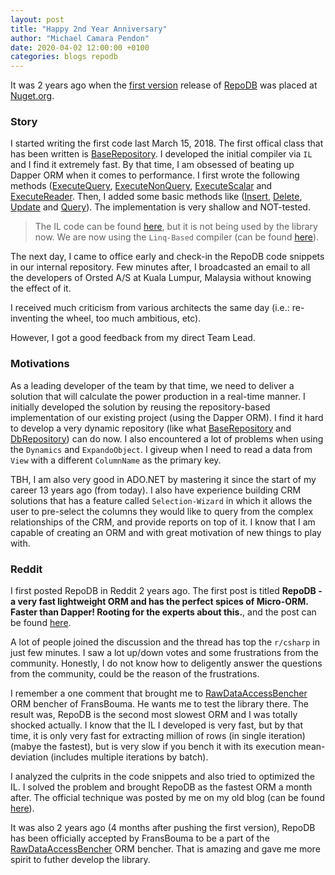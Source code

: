 ```yaml
---
layout: post
title: "Happy 2nd Year Anniversary"
author: "Michael Camara Pendon"
date: 2020-04-02 12:00:00 +0100
categories: blogs repodb
---
```


It was 2 years ago when the [first version](https://www.nuget.org/packages/RepoDb/1.0.0) release of [RepoDB](https://github.com/mikependon/RepoDb) was placed at [Nuget.org](https://www.nuget.org/packages/RepoDb).

### Story

I started writing the first code last March 15, 2018. The first offical class that has been written is [BaseRepository](/class/baserepository). I developed the initial compiler via `IL` and I find it extremely fast. By that time, I am obsessed of beating up Dapper ORM when it comes to performance. I first wrote the following methods ([ExecuteQuery](/operation/executequery), [ExecuteNonQuery](/operation/executenonquery), [ExecuteScalar](/operation/executescalar) and [ExecuteReader](/operation/executescalar). Then, I added some basic methods like ([Insert](/operation/insert), [Delete](/operation/delete), [Update](/operation/update) and [Query](/operation/query)). The implementation is very shallow and NOT-tested.

> The IL code can be found [here](https://github.com/mikependon/RepoDb/blob/master/RepoDb.Core/RepoDb/Reflection/DelegateFactory.cs), but it is not being used by the library now. We are now using the `Linq-Based` compiler (can be found [here](https://github.com/mikependon/RepoDb/blob/master/RepoDb.Core/RepoDb/Reflection/FunctionFactory.cs)).

The next day, I came to office early and check-in the RepoDB code snippets in our internal repository. Few minutes after, I broadcasted an email to all the developers of Orsted A/S at Kuala Lumpur, Malaysia without knowing the effect of it.

I received much criticism from various architects the same day (i.e.: re-inventing the wheel, too much ambitious, etc).

However, I got a good feedback from my direct Team Lead.

### Motivations

As a leading developer of the team by that time, we need to deliver a solution that will calculate the power production in a real-time manner. I initially developed the solution by reusing the repository-based implementation of our existing project (using the Dapper ORM). I find it hard to develop a very dynamic repository (like what [BaseRepository](/class/baserepository) and [DbRepository](/class/dbrepository)) can do now. I also encountered a lot of problems when using the `Dynamics` and `ExpandoObject`. I giveup when I need to read a data from `View` with a different `ColumnName` as the primary key.

TBH, I am also very good in ADO.NET by mastering it since the start of my career 13 years ago (from today). I also have experience building CRM solutions that has a feature called `Selection-Wizard` in which it allows the user to pre-select the columns they would like to query from the complex relationships of the CRM, and provide reports on top of it. I know that I am capable of creating an ORM and with great motivation of new things to play with.

### Reddit

I first posted RepoDB in Reddit 2 years ago. The first post is titled **RepoDB - a very fast lightweight ORM and has the perfect spices of Micro-ORM. Faster than Dapper! Rooting for the experts about this.**, and the post can be found [here](https://www.reddit.com/r/csharp/comments/8y5pm3/repodb_a_very_fast_lightweight_orm_and_has_the/).

A lot of people joined the discussion and the thread has top the `r/csharp` in just few minutes. I saw a lot up/down votes and some frustrations from the community. Honestly, I do not know how to deligently answer the questions from the community, could be the reason of the frustrations.

I remember a one comment that brought me to [RawDataAccessBencher](https://github.com/FransBouma/RawDataAccessBencher) ORM bencher of FransBouma. He wants me to test the library there. The result was, RepoDB is the second most slowest ORM and I was totally shocked actually. I know that the IL I developed is very fast, but by that time, it is only very fast for extracting million of rows (in single iteration) (mabye the fastest), but is very slow if you bench it with its execution mean-deviation (includes multiple iterations by batch).

I analyzed the culprits in the code snippets and also tried to optimized the IL. I solved the problem and brought RepoDB as the fastest ORM a month after. The official technique was posted by me on my old blog (can be found [here](https://codesdirectory.blogspot.com/2018/09/repodb-net-lightweight-orm-library.html)).

It was also 2 years ago (4 months after pushing the first version), RepoDB has been officially accepted by FransBouma to be a part of the [RawDataAccessBencher](https://github.com/FransBouma/RawDataAccessBencher) ORM bencher. That is amazing and gave me more spirit to futher develop the library.



